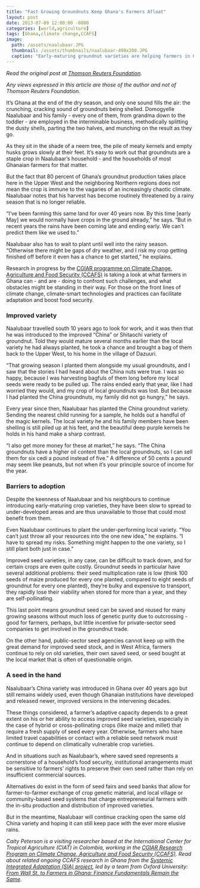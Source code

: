```yaml
---
title: "Fast Growing Groundnuts Keep Ghana's Farmers Afloat"
layout: post
date: 2013-07-09 12:00:00 -0800
categories: [world,agriculture]
tags: [Ghana,climate change,CCAFS]
image:
  path: /assets/naalubaar.JPG
  thumbnail: /assets/thumbnails/naalubaar-400x200.JPG
  caption: "Early-maturing groundnut varieties are helping farmers in Ghana adapt to a shorter and more unpredictable rainy season, but improved seed is not always so easy to come by. Photo: CCAFS/C. Peterson."
---
```

*Read the original post at [Thomson Reuters Foundation](http://news.trust.org//item/20130709095148-pwiz0/).*

*Any views expressed in this article are those of the author and not of Thomson Reuters Foundation.*

It’s Ghana at the end of the dry season, and only one sound fills the air: the crunching, cracking sound of groundnuts being shelled. Domogyelle Naalubaar and his family - every one of them, from grandma down to the toddler - are employed in the interminable business, methodically splitting the dusty shells, parting the two halves, and munching on the result as they go.

As they sit in the shade of a neem tree, the pile of meaty kernels and empty husks grows slowly at their feet. It’s easy to work out that groundnuts are a staple crop in Naalubaar’s household - and the households of most Ghanaian farmers for that matter.

But the fact that 80 percent of Ghana’s groundnut production takes place here in the Upper West and the neighboring Northern regions does not mean the crop is immune to the vagaries of an increasingly chaotic climate. Naalubaar notes that his harvest has become routinely threatened by a rainy season that is no longer reliable.

“I’ve been farming this same land for over 40 years now. By this time [early May] we would normally have crops in the ground already,” he says. “But in recent years the rains have been coming late and ending early. We can’t predict them like we used to.”

Naalubaar also has to wait to plant until well into the rainy season. “Otherwise there might be gaps of dry weather, and I risk my crop getting finished off before it even has a chance to get started,” he explains.

Research in progress by the [CGIAR programme on Climate Change, Agriculture and Food Security (CCAFS)](https://ccafs.cgiar.org/news/media-centre/adaptingagriculture) is taking a look at what farmers in Ghana can - and are - doing to confront such challenges, and what obstacles might be standing in their way. For those on the front lines of climate change, climate-smart technologies and practices can facilitate adaptation and boost food security.

### Improved variety

Naalubaar travelled south 10 years ago to look for work, and it was then that he was introduced to the improved “China” or Shitaochi variety of groundnut. Told they would mature several months earlier than the local variety he had always planted, he took a chance and brought a bag of them back to the Upper West, to his home in the village of Dazuuri.

“That growing season I planted them alongside my usual groundnuts, and I saw that the stories I had heard about the China nuts were true. I was so happy, because I was harvesting bagfuls of them long before my local seeds were ready to be pulled up. The rains ended early that year, like I had worried they would, and my crop of local groundnuts was lost. But because I had planted the China groundnuts, my family did not go hungry,” he says.

Every year since then, Naalubaar has planted the China groundnut variety. Sending the nearest child running for a sample, he holds out a handful of the magic kernels. The local variety he and his family members have been shelling is still piled up at his feet, and the beautiful deep purple kernels he holds in his hand make a sharp contrast.

“I also get more money for these at market,” he says. “The China groundnuts have a higher oil content than the local groundnuts, so I can sell them for six cedi a pound instead of five.” A difference of 50 cents a pound may seem like peanuts, but not when it’s your principle source of income for the year.

### Barriers to adoption

Despite the keenness of Naalubaar and his neighbours to continue introducing early-maturing crop varieties, they have been slow to spread to under-developed areas and are thus unavailable to those that could most benefit from them.

Even Naalubaar continues to plant the under-performing local variety. “You can’t just throw all your resources into the one new idea,” he explains. “I have to spread my risks. Something might happen to the one variety, so I still plant both just in case.”

Improved seed varieties, in any case, can be difficult to track down, and for certain crops are even quite costly. Groundnut seeds in particular have several additional problems: their seed multiplication rate is low (think 100 seeds of maize produced for every one planted, compared to eight seeds of groundnut for every one planted), they’re bulky and expensive to transport, they rapidly lose their viability when stored for more than a year, and they are self-pollinating.

This last point means groundnut seed can be saved and reused for many growing seasons without much loss of genetic purity due to outcrossing - good for farmers, perhaps, but little incentive for private-sector seed companies to get involved in the groundnut trade.

On the other hand, public-sector seed agencies cannot keep up with the great demand for improved seed stock, and in West Africa, farmers continue to rely on old varieties, their own saved seed, or seed bought at the local market that is often of questionable origin.

### A seed in the hand

Naalubaar’s China variety was introduced in Ghana over 40 years ago but still remains widely used, even though Ghanaian institutions have developed and released newer, improved versions in the intervening decades.

These things considered, a farmer’s adaptive capacity depends to a great extent on his or her ability to access improved seed varieties, especially in the case of hybrid or cross-pollinating crops (like maize and millet) that require a fresh supply of seed every year. Otherwise, farmers who have limited travel capabilities or contact with a reliable seed network must continue to depend on climatically vulnerable crop varieties.

 And in situations such as Naalubaar’s, where saved seed represents a cornerstone of a household’s food security, institutional arrangements must be sensitive to farmers’ rights to preserve their own seed rather than rely on insufficient commercial sources.

Alternatives do exist in the form of seed fairs and seed banks that allow for farmer-to-farmer exchange of crop genetic material, and local village or community-based seed systems that charge entrepreneurial farmers with the in-situ production and distribution of improved varieties.

But in the meantime, Naalubaar will continue cracking open the same old China variety and hoping it can still keep pace with the ever more elusive rains.

*Caity Peterson is a visiting researcher based at the International Center for Tropical Agriculture (CIAT) in Colombia, working in the [CGIAR Research Program on Climate Change, Agriculture and Food Security (CCAFS)](https://ccafs.cgiar.org/). Read about related ongoing CCAFS research in Ghana from the [Systemic Integrated Adaptation (SIA) project](https://ccafs.cgiar.org/blog/Integrating-sciences-find-tools-support-adaptation), led by a team from Oxford University: [From Wall St. to Farmers in Ghana: Finance Fundamentals Remain the Same](https://ccafs.cgiar.org/blog/wall-st-ghana-finance-fundamentals-remain-same#.WoUlyKjwY2w).*
